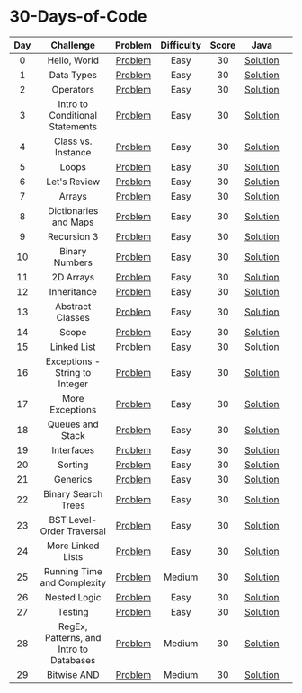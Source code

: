 # 30-Days-of-Code


|  Day  |                Challenge                |                                         Problem                                          | Difficulty | Score |                                                         Java                                                        |                                                                                                                    |
| :---: | :-------------------------------------: | :--------------------------------------------------------------------------------------: | :--------: | :---: | :--------------------------------------------------------------------------------------------------------------------: | :------------------------------------------------------------------------------------------------------------------: |
|   0   |              Hello, World               |         [Problem](https://www.hackerrank.com/challenges/30-hello-world/problem)          |    Easy    |  30   |                   [Solution](https://github.com/akankshasrivastava1/30-Days-of-Code/blob/main/Day_0.java)                   |                            
|   1   |               Data Types                |          [Problem](https://www.hackerrank.com/challenges/30-data-types/problem)          |    Easy    |  30   |                    [Solution](https://github.com/akankshasrivastava1/30-Days-of-Code/blob/main/Day_1.java)                  |  
|   2   |                Operators                |          [Problem](https://www.hackerrank.com/challenges/30-operators/problem)           |    Easy    |  30   |                     [Solution](https://github.com/akankshasrivastava1/30-Days-of-Code/blob/main/Day_2.java)                      |                                        
|   3   |     Intro to Conditional Statements     |    [Problem](https://www.hackerrank.com/challenges/30-conditional-statements/problem)    |    Easy    |  30   |       [Solution](https://github.com/akankshasrivastava1/30-Days-of-Code/blob/main/Day_3.java)        |       
|   4   |           Class vs. Instance            |      [Problem](https://www.hackerrank.com/challenges/30-class-vs-instance/problem)       |    Easy    |  30   |               [Solution](https://github.com/akankshasrivastava1/30-Days-of-Code/blob/main/Day_4.java)                | 
|   5   |                  Loops                  |            [Problem](https://www.hackerrank.com/challenges/30-loops/problem)             |    Easy    |  30   |                       [Solution](https://github.com/akankshasrivastava1/30-Days-of-Code/blob/main/Day_5.java)                        |
|   6   |              Let's Review               |         [Problem](https://www.hackerrank.com/challenges/30-review-loop/problem)          |    Easy    |  30   |                   [Solution](https://github.com/akankshasrivastava1/30-Days-of-Code/blob/main/Day_6.java)                   |                   
|   7   |                 Arrays                  |            [Problem](https://www.hackerrank.com/challenges/30-arrays/problem)            |    Easy    |  30   |                       [Solution](https://github.com/akankshasrivastava1/30-Days-of-Code/blob/main/Day_7.java)                       |               
|   8   |          Dictionaries and Maps          |    [Problem](https://www.hackerrank.com/challenges/30-dictionaries-and-maps/problem)     |    Easy    |  30   |             [Solution](https://github.com/akankshasrivastava1/30-Days-of-Code/blob/main/Day_8.java)              |  
|   9   |               Recursion 3               |    [Problem](https://www.hackerrank.com/challenges/30-dictionaries-and-maps/problem)     |    Easy    |  30   |                   [Solution]()                    |                            
|  10   |             Binary Numbers              |        [Problem](https://www.hackerrank.com/challenges/30-binary-numbers/problem)        |    Easy    |  30   |                 [Solution]()                  |
|  11   |                2D Arrays                |          [Problem](https://www.hackerrank.com/challenges/30-2d-arrays/problem)           |    Easy    |  30   |                    [Solution]()                    | 
|  12   |               Inheritance               |         [Problem](https://www.hackerrank.com/challenges/30-inheritance/problem)          |    Easy    |  30   |                    [Solution]()                    |
|  13   |            Abstract Classes             |       [Problem](https://www.hackerrank.com/challenges/30-abstract-classes/problem)       |    Easy    |  30   |                [Solution]()                 |
|  14   |                  Scope                  |            [Problem](https://www.hackerrank.com/challenges/30-scope/problem)             |    Easy    |  30   |                       [Solution]()                       |
|  15   |               Linked List               |         [Problem](https://www.hackerrank.com/challenges/30-linked-list/problem)          |    Easy    |  30   |                   [Solution]()                   |
|  16   |     Exceptions - String to Integer      | [Problem](https://www.hackerrank.com/challenges/30-exceptions-string-to-integer/problem) |    Easy    |  30   |      [Solution]()       |
|  17   |             More Exceptions             |       [Problem](https://www.hackerrank.com/challenges/30-more-exceptions/problem)        |    Easy    |  30   |                 [Solution]()                 | 
|  18   |            Queues and Stack             |        [Problem](https://www.hackerrank.com/challenges/30-queues-stacks/problem)         |    Easy    |  30   |               [Solution]()               |
|  19   |               Interfaces                |          [Problem](https://www.hackerrank.com/challenges/30-interfaces/problem)          |    Easy    |  30   |                    [Solution]()                     |
|  20   |                 Sorting                 |           [Problem](https://www.hackerrank.com/challenges/30-sorting/problem)            |    Easy    |  30   |                      [Solution]()                      | 
|  21   |                Generics                 |           [Problem](https://www.hackerrank.com/challenges/30-generics/problem)           |    Easy    |  30   |                    [Solution]()                     | 
|  22   |           Binary Search Trees           |     [Problem](https://www.hackerrank.com/challenges/30-binary-search-trees/problem)      |    Easy    |  30   |              [Solution]()              |
|  23   |        BST Level-Order Traversal        |         [Problem](https://www.hackerrank.com/challenges/30-binary-trees/problem)         |    Easy    |  30   |           [Solution]()           |
|  24   |            More Linked Lists            |     [Problem](https://www.hackerrank.com/challenges/30-linked-list-deletion/problem)     |    Easy    |  30   |               [Solution]()               | 
|  25   |       Running Time and Complexity       | [Problem](https://www.hackerrank.com/challenges/30-running-time-and-complexity/problem)  |   Medium   |  30   |         [Solution]()         |
|  26   |              Nested Logic               |         [Problem](https://www.hackerrank.com/challenges/30-nested-logic/problem)         |    Easy    |  30   |                  [Solution]()                   |  
|  27   |                 Testing                 |           [Problem](https://www.hackerrank.com/challenges/30-testing/problem)            |    Easy    |  30   |                      [Solution]()                      |
|  28   | RegEx, Patterns, and Intro to Databases |        [Problem](https://www.hackerrank.com/challenges/30-regex-patterns/problem)        |   Medium   |  30   | [Solution]() |
|  29   |               Bitwise AND               |         [Problem](https://www.hackerrank.com/challenges/30-bitwise-and/problem)          |   Medium   |  30   |                   [Solution]()                   |                                    
